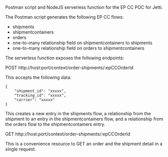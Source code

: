 Postman script and NodeJS serverless function for the EP CC POC for Jetti.

The Postman script generates the following EP CC flows:

* shipments
* shipmentcontainers
* orders
* one-to-many relationship field on shipmentcontainers to shipments
* one-to-many relationship field on orders to shipmentcontainers

The serverless function exposes the following endpoints:

POST http://host:port/context/order-shipments/:epCCOrderId

This accepts the following data:

```
{
	"shipment_id": "xxxxx",
	"tracking_id": "xxxxx",
	"carrier": "xxxxx"
}
```

This creates a new entry in the shipments flow, a relationship from the shipment to an entry in the shipmentcontainers flow, and a relationship from the orders flow to the shipmentcontainers entry.

GET http://host:port/context/order-shipments/:epCCOrderId

This is a convenience resource to GET an order and the shipment detail in a single request.
